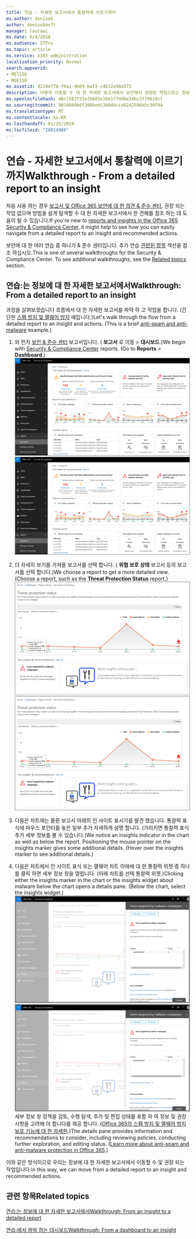 ```yaml
---
title: 연습 - 자세한 보고서에서 통찰력에 이르기까지
ms.author: deniseb
author: denisebmsft
manager: laurawi
ms.date: 6/4/2018
ms.audience: ITPro
ms.topic: article
ms.service: o365-administration
localization_priority: Normal
search.appverid:
- MET150
- MOE150
ms.assetid: d2104778-f0a1-4b69-baf3-c4b32e98a573
description: 어떻게 이동할 수 대 한 자세한 보고서에서 보안에서 권장된 작업으로는 정보를 설명 &amp; 준수 센터입니다.
ms.openlocfilehash: 48c7283723a75685e16e1f7ddbe34bc3779819cf
ms.sourcegitcommit: 9034809b6f308bedc3b8ddcca8242586b5c30f94
ms.translationtype: MT
ms.contentlocale: ko-KR
ms.lasthandoff: 01/15/2019
ms.locfileid: "28014980"
---
```

# <a name="walkthrough---from-a-detailed-report-to-an-insight"></a><span data-ttu-id="d268d-103">연습 - 자세한 보고서에서 통찰력에 이르기까지</span><span class="sxs-lookup"><span data-stu-id="d268d-103">Walkthrough - From a detailed report to an insight</span></span>

<span data-ttu-id="d268d-104">처음 사용 하는 경우 [보고서 및 Office 365 보안에 대 한 의견 &amp; 준수 센터](reports-and-insights-in-security-and-compliance.md), 권장 되는 작업 없으며 방법을 쉽게 탐색할 수 대 한 자세한 보고서에서 한 견해를 참조 하는 데 도움이 될 수 있습니다.</span><span class="sxs-lookup"><span data-stu-id="d268d-104">If you're new to [reports and insights in the Office 365 Security &amp; Compliance Center](reports-and-insights-in-security-and-compliance.md), it might help to see how you can easily navigate from a detailed report to an insight and recommended actions.</span></span> 
  
<span data-ttu-id="d268d-p101">보안에 대 한 여러 연습 중 하나가 &amp; 준수 센터입니다. 추가 연습 [관련된 항목](#related-topics) 섹션을 참조 하십시오.</span><span class="sxs-lookup"><span data-stu-id="d268d-p101">This is one of several walkthroughs for the Security &amp; Compliance Center. To see additional walkthroughs, see the [Related topics](#related-topics) section.</span></span> 
  
## <a name="walkthrough-from-a-detailed-report-to-an-insight"></a><span data-ttu-id="d268d-107">연습:는 정보에 대 한 자세한 보고서에서</span><span class="sxs-lookup"><span data-stu-id="d268d-107">Walkthrough: From a detailed report to an insight</span></span>

<span data-ttu-id="d268d-p102">과정을 살펴보겠습니다 흐름에서 대 한 자세한 보고서를 파악 하 고 작업을 합니다. (간단한 [스팸 방지 및 맬웨어 방지](anti-spam-and-anti-malware-protection.md) 예입니다.)</span><span class="sxs-lookup"><span data-stu-id="d268d-p102">Let's walk through the flow from a detailed report to an insight and actions. (This is a brief [anti-spam and anti-malware](anti-spam-and-anti-malware-protection.md) example.)</span></span> 
  
1. <span data-ttu-id="d268d-p103">와 먼저 [보안 &amp; 준수 센터](https://protection.office.com) 보고서입니다. ( **보고서** 로 이동 \> **대시보드**.)</span><span class="sxs-lookup"><span data-stu-id="d268d-p103">We begin with [Security &amp; Compliance Center](https://protection.office.com) reports. (Go to **Reports** \> **Dashboard**.) </span></span><br/><span data-ttu-id="d268d-112">![보안에서 &amp; 준수 센터, 보고서로 이동 \> 대시보드](media/68f3bb7c-b4f7-4cca-904b-478643a93c94.png)</span><span class="sxs-lookup"><span data-stu-id="d268d-112">![In the Security &amp; Compliance Center, go to Reports \> Dashboard](media/68f3bb7c-b4f7-4cca-904b-478643a93c94.png)</span></span>
  
2. <span data-ttu-id="d268d-p104">더 자세히 보기를 가져올 보고서를 선택 합니다. ( **위협 보호 상태** 보고서 등의 보고서를 선택 합니다.)</span><span class="sxs-lookup"><span data-stu-id="d268d-p104">We choose a report to get a more detailed view. (Choose a report, such as the **Threat Protection Status** report.)</span></span><br/><span data-ttu-id="d268d-115">![인 사이트를 표시 하는 위협 보호 상태 보고서](media/f47d7dbd-816a-47ba-b8db-53919fbed192.png)</span><span class="sxs-lookup"><span data-stu-id="d268d-115">![Threat Protection Status report showing insights](media/f47d7dbd-816a-47ba-b8db-53919fbed192.png)</span></span>
  
3. <span data-ttu-id="d268d-p105">다음은 차트에는 물론 보고서 아래의 인 사이트 표시기를 발견 했습니다. 통찰력 표식에 마우스 포인터를 놓은 일부 추가 자세하게 설명 합니다. (가리키면 통찰력 표식 추가 세부 정보를 볼 수 있습니다.)</span><span class="sxs-lookup"><span data-stu-id="d268d-p105">We notice an insights indicator in the chart as well as below the report. Positioning the mouse pointer on the insights marker gives some additional details. (Hover over the insights marker to see additional details.)</span></span>
    
4. <span data-ttu-id="d268d-p106">다음은 차트에서 인 사이트 표식 또는 맬웨어 차트 아래에 대 한 통찰력 위젯 중 하나를 클릭 하면 세부 정보 창을 열립니다. (아래 차트를 선택 통찰력 위젯.)</span><span class="sxs-lookup"><span data-stu-id="d268d-p106">Clicking either the insights marker in the chart or the insights widget about malware below the chart opens a details pane. (Below the chart, select the insights widget.)</span></span><br/><span data-ttu-id="d268d-121">![맬웨어 하는 방법에 대 한 정보에 대 한 세부 정보](media/2c8bccc5-ca4e-4bb9-ad4c-55fcee0535b7.png)</span><span class="sxs-lookup"><span data-stu-id="d268d-121">![Details for insights about malware](media/2c8bccc5-ca4e-4bb9-ad4c-55fcee0535b7.png)</span></span><br/><span data-ttu-id="d268d-p107">세부 정보 창 정책을 검토, 수행 탐색, 추가 및 편집 상태를 포함 하 여 정보 및 권장 사항을 고려해 야 합니다를 제공 합니다. ([Office 365의 스팸 방지 및 맬웨어 방지 보호 기능에 대 한 자세한](anti-spam-and-anti-malware-protection.md).)</span><span class="sxs-lookup"><span data-stu-id="d268d-p107">The details pane provides information and recommendations to consider, including reviewing policies, conducting further exploration, and editing status. ([Learn more about anti-spam and anti-malware protection in Office 365](anti-spam-and-anti-malware-protection.md).)</span></span>
    
<span data-ttu-id="d268d-124">이와 같은 방식이으로 우리는 정보에 대 한 자세한 보고서에서 이동할 수 및 권장 되는 작업입니다.</span><span class="sxs-lookup"><span data-stu-id="d268d-124">In this way, we can move from a detailed report to an insight and recommended actions.</span></span> 
  
## <a name="related-topics"></a><span data-ttu-id="d268d-125">관련 항목</span><span class="sxs-lookup"><span data-stu-id="d268d-125">Related topics</span></span>

[<span data-ttu-id="d268d-126">연습:는 정보에 대 한 자세한 보고서에서</span><span class="sxs-lookup"><span data-stu-id="d268d-126">Walkthrough: From an insight to a detailed report</span></span>](from-an-insight-to-a-detailed-report.md)
  
[<span data-ttu-id="d268d-127">연습:에서 파악 하는 대시보드</span><span class="sxs-lookup"><span data-stu-id="d268d-127">Walkthrough: From a dashboard to an insight</span></span>](from-a-dashboard-to-an-insight.md)
  

